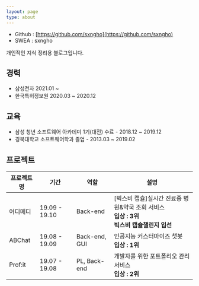 ```yaml
---
layout: page
type: about
---
```


- Github : [https://github.com/sxngho](https://github.com/sxngho)
- SWEA : sxngho

개인적인 지식 정리용 블로그입니다.


## 경력
- 삼성전자 2021.01 ~
- 한국특허정보원 2020.03 ~ 2020.12

## 교육
- 삼성 청년 소프트웨어 아카데미 1기(대전) 수료 - 2018.12 ~ 2019.12
- 경북대학교 소프트웨어학과 졸업 - 2013.03 ~ 2019.02


## 프로젝트

| 프로젝트명 	| 기간 	|  역할 	| 설명 	|
|---------------------------------------------|-----------------|----------------------------|-----------------------------------------------------	|
| 어디메디 | 19.09 - 19.10 | Back-end | [빅스비 캡슐]실시간 진료중 병원&약국 조회 서비스 <br> **입상 : 3위** <br> **빅스비 캡슐챌린지 입선**|
| ABChat | 19.08 - 19.09 | Back-end, GUI | 인공지능 커스터마이즈 챗봇 <br> **입상 : 1위**|
| Prof:it | 19.07 - 19.08 | PL, Back-end | 개발자를 위한 포트폴리오 관리 서비스 <br> **입상 : 2위**|
